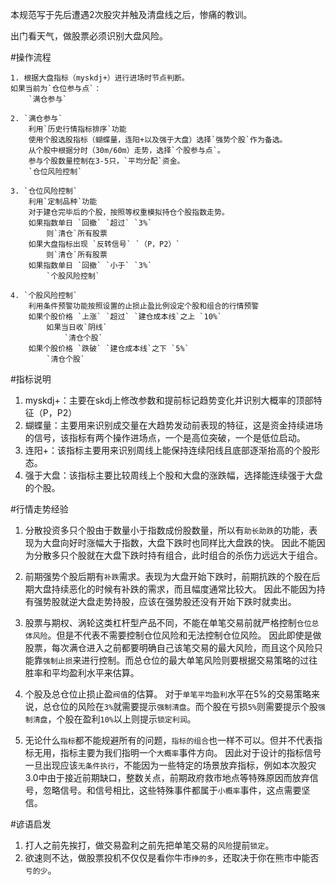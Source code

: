 本规范写于先后遭遇2次股灾并触及清盘线之后，惨痛的教训。


出门看天气，做股票必须识别大盘风险。

#操作流程

	1. 根据大盘指标（myskdj+）进行进场时节点判断。
	如果当前为`仓位参与点`：
		`满仓参与`

	2. `满仓参与`
		利用`历史行情指标排序`功能
		使用个股选股指标（蝴蝶量，连阳+以及强于大盘）选择`强势个股`作为备选。
		从个股中根据分时（30m/60m）走势，选择`个股参与点`。
		参与个股数量控制在3-5只，`平均分配`资金。
		`仓位风险控制`

	3. `仓位风险控制`
		利用`定制品种`功能
		对于建仓完毕后的个股，按照等权重模拟持仓个股指数走势。
		如果指数单日 `回撤` `超过` `3%`
			则`清仓`所有股票
		如果大盘指标出现 `反转信号` `（P，P2）`
			则`清仓`所有股票
		如果指数单日 `回撤` `小于` `3%`
			`个股风险控制`

	4. `个股风险控制`
		利用条件预警功能按照设置的止损止盈比例设定个股和组合的行情预警
		如果个股价格 `上涨` `超过` `建仓成本线`之上 `10%`
			如果当日收`阴线`
				`清仓个股`
		如果个股价格 `跌破` `建仓成本线`之下 `5%`
			`清仓个股`


#指标说明
1. myskdj+：主要在skdj上修改参数和提前标记趋势变化并识别大概率的顶部特征（P，P2）
2. 蝴蝶量：主要用来识别成交量在大趋势发动前表现的特征，这是资金持续进场的信号，该指标有两个操作进场点，一个是高位突破，一个是低位启动。
3. 连阳+：该指标主要用来识别周线上能保持连续阳线且底部逐渐抬高的个股形态。
4. 强于大盘：该指标主要比较周线上个股和大盘的涨跌幅，选择能连续强于大盘的个股。


#行情走势经验
1. 分散投资多只个股由于数量小于指数成份股数量，所以有`助长助跌`的功能，表现为大盘向好时涨幅大于指数，大盘下跌时也同样比大盘跌的快。
因此不能因为分散多只个股就在大盘下跌时持有组合，此时组合的杀伤力远远大于组合。

2. 前期强势个股后期有`补跌`需求。表现为大盘开始下跌时，前期抗跌的个股在后期大盘持续恶化的时候有补跌的需求，而且幅度通常比较大。
因此不能因为持有强势股就逆大盘走势持股，应该在强势股还没有开始下跌时就卖出。

3. 股票与期权、涡轮这类杠杆型产品不同，不能在单笔交易前就严格控制`仓位总体风险`。但是不代表不需要控制仓位风险和无法控制仓位风险。
因此即使是做股票，每次满仓进入之前都要明确自己该笔交易的最大风险，而且这个风险只能靠`强制止损`来进行控制。而总仓位的最大单笔风险则要根据交易策略的过往胜率和平均盈利水平来估算。

4. 个股及总仓位止损止盈`阀值`的估算。
对于`单笔平均盈利`水平在5%的交易策略来说，总仓位的风险在`3%`就需要提示`强制清盘`。而个股在亏损`5%`则需要提示个股`强制清盘`，个股在盈利`10%`以上则提示`锁定利润`。

5. 无论什么`指标`都不能规避所有的问题，`指标的组合`也一样不可以。但并不代表指标无用，指标主要为我们指明一个`大概率`事件方向。
因此对于设计的指标信号一旦出现应该`无条件执行`，不能因为一些特定的场景放弃指标，例如本次股灾3.0中由于接近前期缺口，整数关点，前期政府救市地点等特殊原因而放弃信号，忽略信号。和信号相比，这些特殊事件都属于`小概率`事件，这点需要坚信。


#谚语启发
1. 打人之前先挨打，做交易盈利之前先把单笔交易的`风险`提前`锁定`。
2. 欲速则不达，做股票投机不仅仅是看你牛市`挣的多`，还取决于你在熊市中能否`亏的少`。

